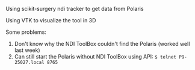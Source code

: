 Using scikit-surgery ndi tracker to get data from Polaris

Using VTK to visualize the tool in 3D

Some problems:
1. Don't know why the NDI ToolBox couldn't find the Polaris (worked well last week)
2. Can still start the Polaris without NDI ToolBox using API:
`$ telnet P9-25027.local 8765`
